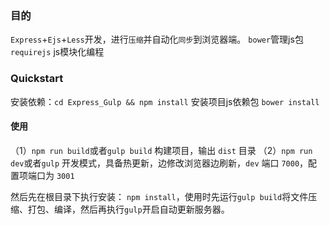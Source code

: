 ﻿
### 目的
`Express`+`Ejs`+`Less`开发，进行`压缩`并自动化`同步`到浏览器端。
`bower`管理js包
`requirejs` js模块化编程

### Quickstart
安装依赖：`cd Express_Gulp && npm install`
安装项目js依赖包  `bower install`


#### 使用
（1）`npm run build`或者`gulp build` 构建项目，输出 `dist` 目录
（2）`npm run dev`或者`gulp` 开发模式，具备热更新，边修改浏览器边刷新，`dev` 端口 `7000`，配置项端口为 `3001`

然后先在根目录下执行安装：
`npm install`，使用时先运行`gulp build`将文件压缩、打包、编译，然后再执行`gulp`开启自动更新服务器。


